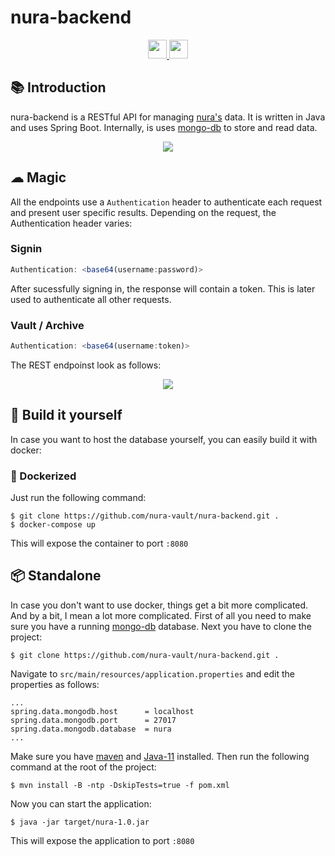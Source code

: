 # nura-backend

<div align="center">
  <a href="https://www.oracle.com/java/" target="_blank">
    <img
      src="https://img.shields.io/badge/Written%20in-java-%23EF4041?style=for-the-badge"
      height="30"
    />
  </a>
  <a href="https://spring.io/" target="_blank">
    <img
      src="https://img.shields.io/badge/spring-boot-%27a147?style=for-the-badge"
      height="30"
    />
  </a>
</div>

## 📚 Introduction

nura-backend is a RESTful API for managing [nura's](https://github.com/nura-vault/nura-pwa) data. It is written in Java and uses Spring Boot. Internally, is uses [mongo-db](https://www.mongodb.com/) to store and read data.

<div align="center">
    <img
      src="https://i.imgur.com/3G9EhIB.png"
    />
</div>

## ☁ Magic

All the endpoints use a `Authentication` header to authenticate each request and present user specific results. Depending on the request, the Authentication header varies:

### Signin

```js
Authentication: <base64(username:password)>
```

After sucessfully signing in, the response will contain a token. This is later used to authenticate all other requests.

### Vault / Archive

```js
Authentication: <base64(username:token)>
```

The REST endpoinst look as follows:

<div align="center">
    <img
      src="https://i.imgur.com/LlJjsxm.png"
    />
</div>


## 🧱 Build it yourself

In case you want to host the database yourself, you can easily build it with docker:

### 🐳 Dockerized

Just run the following command:

```shell
$ git clone https://github.com/nura-vault/nura-backend.git .
$ docker-compose up
```

This will expose the container to port `:8080`

## 📦 Standalone

In case you don't want to use docker, things get a bit more complicated. And by a bit, I mean a lot more complicated. First of all you need to make sure you have a running [mongo-db](https://www.mongodb.com/) database. Next you have to clone the project:

```shell
$ git clone https://github.com/nura-vault/nura-backend.git .
```

Navigate to `src/main/resources/application.properties` and edit the properties as follows:

```properties
...
spring.data.mongodb.host      = localhost
spring.data.mongodb.port      = 27017
spring.data.mongodb.database  = nura
...
```

Make sure you have [maven](https://maven.apache.org/) and  [Java-11](http://jdk.java.net/java-se-ri/11) installed. Then run the following command at the root of the project:

```shell
$ mvn install -B -ntp -DskipTests=true -f pom.xml
```

Now you can start the application:

```shell
$ java -jar target/nura-1.0.jar
```

This will expose the application to port `:8080`
